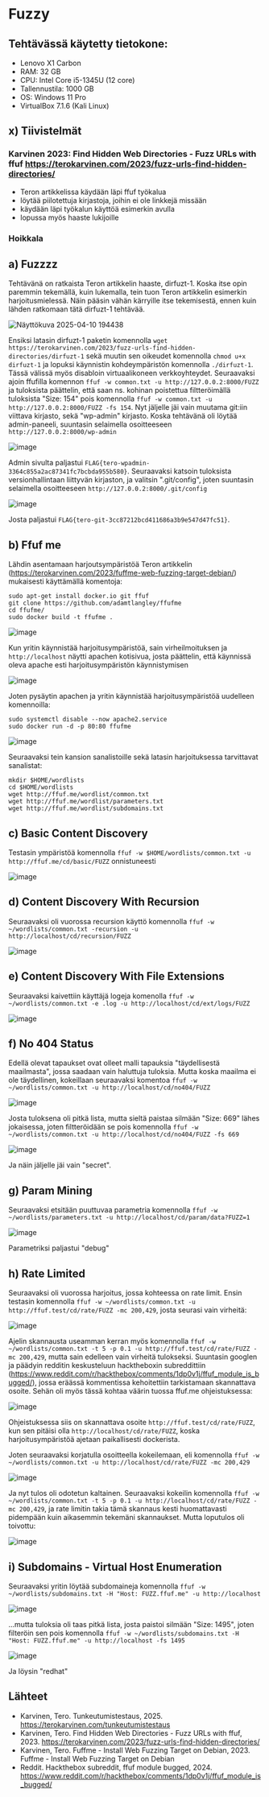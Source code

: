# Fuzzy

## Tehtävässä käytetty tietokone:
* Lenovo X1 Carbon
* RAM: 32 GB
* CPU: Intel Core i5-1345U (12 core)
* Tallennustila: 1000 GB
* OS: Windows 11 Pro
* VirtualBox 7.1.6 (Kali Linux)

## x) Tiivistelmät

### Karvinen 2023: Find Hidden Web Directories - Fuzz URLs with ffuf https://terokarvinen.com/2023/fuzz-urls-find-hidden-directories/
* Teron artikkelissa käydään läpi ffuf työkalua
* löytää piilotettuja kirjastoja, joihin ei ole linkkejä missään
* käydään läpi työkalun käyttöä esimerkin avulla
* lopussa myös haaste lukijoille

### Hoikkala




## a) Fuzzzz

Tehtävänä on ratkaista Teron artikkelin haaste, dirfuzt-1. Koska itse opin paremmin tekemällä, kuin lukemalla, tein tuon Teron artikkelin esimerkin harjoitusmielessä. Näin pääsin vähän kärryille itse tekemisestä, ennen kuin lähden ratkomaan tätä dirfuzt-1 tehtävää.

![Näyttökuva 2025-04-10 194438](https://github.com/user-attachments/assets/ab47ee61-9a8f-45ac-95a5-1990539e63dd)

Ensiksi latasin dirfuzt-1 paketin komennolla `wget https://terokarvinen.com/2023/fuzz-urls-find-hidden-directories/dirfuzt-1` sekä muutin sen oikeudet komennolla `chmod u+x dirfuzt-1` ja lopuksi käynnistin kohdeympäristön komennolla `./dirfuzt-1`. Tässä välissä myös disabloin virtuaalikoneen verkkoyhteydet.
Seuraavaksi ajoin ffufilla komennon `ffuf -w common.txt -u http://127.0.0.2:8000/FUZZ` ja tuloksista päättelin, että saan ns. kohinan poistettua filtteröimällä tuloksista "Size: 154" pois komennolla `ffuf -w common.txt -u http://127.0.0.2:8000/FUZZ -fs 154`. Nyt jäljelle jäi vain muutama git:iin viittava kirjasto, sekä "wp-admin" kirjasto. Koska tehtävänä oli löytää admin-paneeli, suuntasin selaimella osoitteeseen `http://127.0.0.2:8000/wp-admin`

![image](https://github.com/user-attachments/assets/b740a44c-ee8a-4294-861a-c6a51301dbe6)

Admin sivulta paljastui `FLAG{tero-wpadmin-3364c855a2ac87341fc7bcbda955b580}`. 
Seuraavaksi katsoin tuloksista versionhallintaan liittyvän kirjaston, ja valitsin ".git/config", joten suuntasin selaimella osoitteeseen `http://127.0.0.2:8000/.git/config`

![image](https://github.com/user-attachments/assets/cd028bcf-2e0b-40ed-9eb6-594e150eb46f)

Josta paljastui `FLAG{tero-git-3cc87212bcd411686a3b9e547d47fc51}`.

## b) Ffuf me

Lähdin asentamaan harjoutsympäristöä Teron artikkelin (https://terokarvinen.com/2023/fuffme-web-fuzzing-target-debian/) mukaisesti käyttämällä komentoja:

```
sudo apt-get install docker.io git ffuf
git clone https://github.com/adamtlangley/ffufme
cd ffufme/
sudo docker build -t ffufme .
```

![image](https://github.com/user-attachments/assets/e426ce14-5ffb-4a3f-81c0-afc5c01bfc22)

Kun yritin käynnistää harjoitusympäristöä, sain virheilmoituksen ja `http://localhost` näytti apachen kotisivua, josta päättelin, että käynnissä oleva apache esti harjoitusympäristön käynnistymisen

![image](https://github.com/user-attachments/assets/93048f55-8166-4b76-ac4c-1469460c1fac)

Joten pysäytin apachen ja yritin käynnistää harjoitusympäristöä uudelleen komennoilla:

```
sudo systemctl disable --now apache2.service
sudo docker run -d -p 80:80 ffufme
```

![image](https://github.com/user-attachments/assets/e8e2da0d-1944-4b68-8975-317a035c363c)

Seuraavaksi tein kansion sanalistoille sekä latasin harjoituksessa tarvittavat sanalistat:

```
mkdir $HOME/wordlists
cd $HOME/wordlists
wget http://ffuf.me/wordlist/common.txt
wget http://ffuf.me/wordlist/parameters.txt 
wget http://ffuf.me/wordlist/subdomains.txt
```

## c) Basic Content Discovery

Testasin ympäristöä komennolla `ffuf -w $HOME/wordlists/common.txt -u http://ffuf.me/cd/basic/FUZZ` onnistuneesti

![image](https://github.com/user-attachments/assets/5e8ad4b7-4087-4d53-9213-8f005624b970)

## d) Content Discovery With Recursion

Seuraavaksi oli vuorossa recursion käyttö komennolla `ffuf -w ~/wordlists/common.txt -recursion -u http://localhost/cd/recursion/FUZZ`

![image](https://github.com/user-attachments/assets/4164c0c7-53d9-48ed-a68f-52f6159ba618)

## e) Content Discovery With File Extensions

Seuraavaksi kaivettiin käyttäjä logeja komenolla `ffuf -w ~/wordlists/common.txt -e .log -u http://localhost/cd/ext/logs/FUZZ`

![image](https://github.com/user-attachments/assets/0c117299-4c22-4e72-8e45-29eac170e27d)

## f) No 404 Status

Edellä olevat tapaukset ovat olleet malli tapauksia "täydellisestä maailmasta", jossa saadaan vain haluttuja tuloksia. Mutta koska maailma ei ole täydellinen, kokeillaan seuraavaksi komentoa `ffuf -w ~/wordlists/common.txt -u http://localhost/cd/no404/FUZZ`

![image](https://github.com/user-attachments/assets/de61685e-600b-4405-85d9-2d52bcbd62aa)

Josta tuloksena oli pitkä lista, mutta sieltä paistaa silmään "Size: 669" lähes jokaisessa, joten filtteröidään se pois komennolla `ffuf -w ~/wordlists/common.txt -u http://localhost/cd/no404/FUZZ -fs 669`

![image](https://github.com/user-attachments/assets/282c0307-e02c-4e50-8328-f195e68ca16c)

Ja näin jäljelle jäi vain "secret".

## g) Param Mining

Seuraavaksi etsitään puuttuvaa parametria komennolla `ffuf -w ~/wordlists/parameters.txt -u http://localhost/cd/param/data?FUZZ=1`

![image](https://github.com/user-attachments/assets/96a893d5-723a-4bc2-8280-3cbd6bbcf0e6)

Parametriksi paljastui "debug"

## h) Rate Limited

Seuraavaksi oli vuorossa harjoitus, jossa kohteessa on rate limit. Ensin testasin komennolla `ffuf -w ~/wordlists/common.txt -u http://ffuf.test/cd/rate/FUZZ -mc 200,429`, josta seurasi vain virheitä:

![image](https://github.com/user-attachments/assets/5e781779-21e8-40a7-a3f3-58ba7b46ab7c)

Ajelin skannausta useamman kerran myös komennolla `ffuf -w ~/wordlists/common.txt -t 5 -p 0.1 -u http://ffuf.test/cd/rate/FUZZ -mc 200,429`, mutta sain edelleen vain virheitä tulokseksi. Suuntasin googlen ja päädyin redditin keskusteluun hacktheboxin subreddittiin (https://www.reddit.com/r/hackthebox/comments/1dp0v1j/ffuf_module_is_bugged/), jossa eräässä kommentissa kehoitettiin tarkistamaan skannattava osoite. Sehän oli myös tässä kohtaa väärin tuossa ffuf.me ohjeistuksessa:

![image](https://github.com/user-attachments/assets/1410bad0-194a-4adc-962e-b91728ba78cd)

Ohjeistuksessa siis on skannattava osoite `http://ffuf.test/cd/rate/FUZZ`, kun sen pitäisi olla `http://localhost/cd/rate/FUZZ`, koska harjoitusympäristöä ajetaan paikallisesti dockerista. 

Joten seuraavaksi korjatulla osoitteella kokeilemaan, eli komennolla `ffuf -w ~/wordlists/common.txt -u http://localhost/cd/rate/FUZZ -mc 200,429`

![image](https://github.com/user-attachments/assets/2d8cbb0c-0b10-49b5-a121-ba45c1454287)

Ja nyt tulos oli odotetun kaltainen. Seuraavaksi kokeilin komennolla `ffuf -w ~/wordlists/common.txt -t 5 -p 0.1 -u http://localhost/cd/rate/FUZZ -mc 200,429`, ja rate limitin takia tämä skannaus kesti huomattavasti pidempään kuin aikasemmin tekemäni skannaukset. Mutta loputulos oli toivottu:

![image](https://github.com/user-attachments/assets/f35979e7-af18-42bc-9027-757e8cc564ff)


## i) Subdomains - Virtual Host Enumeration

Seuraavaksi yritin löytää subdomaineja komennolla `ffuf -w ~/wordlists/subdomains.txt -H "Host: FUZZ.ffuf.me" -u http://localhost` 

![image](https://github.com/user-attachments/assets/cfe44fe2-dfd0-48f6-82f5-487e79e430ad)

...mutta tuloksia oli taas pitkä lista, josta paistoi silmään "Size: 1495", joten filteröin sen pois komennolla `ffuf -w ~/wordlists/subdomains.txt -H "Host: FUZZ.ffuf.me" -u http://localhost -fs 1495`

![image](https://github.com/user-attachments/assets/3a25c473-acd6-4818-a491-ac2e0c08467f)

Ja löysin "redhat"

## Lähteet


* Karvinen, Tero. Tunkeutumistestaus, 2025. https://terokarvinen.com/tunkeutumistestaus
* Karvinen, Tero. Find Hidden Web Directories - Fuzz URLs with ffuf, 2023. https://terokarvinen.com/2023/fuzz-urls-find-hidden-directories/
* Karvinen, Tero. Fuffme - Install Web Fuzzing Target on Debian, 2023. Fuffme - Install Web Fuzzing Target on Debian
* Reddit. Hackthebox subreddit, ffuf module bugged, 2024. https://www.reddit.com/r/hackthebox/comments/1dp0v1j/ffuf_module_is_bugged/
